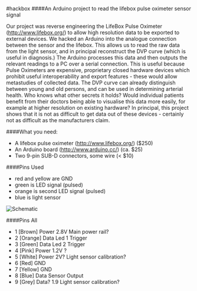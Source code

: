 #hackbox
####An Arduino project to read the lifebox pulse oximeter sensor signal  

Our project was reverse engineering the LifeBox Pulse Oximeter (http://www.lifebox.org/) to allow high resolution data to be exported to external devices.
We hacked an Arduino into the analogue connection between the sensor and the lifebox. This allows us to read the raw data from the light sensor, and in principal reconstruct the DVP curve (which is useful in diagnosis.)
The Arduino processes this data and then outputs the relevant readings to a PC over a serial connection.
This is useful because Pulse Oximeters are expensive, proprietary closed hardware devices which prohibit useful interoperability and export features - these would allow metastudies of collected data. The DVP curve can already distinguish between young and old persons, and can be used in determining arterial health. Who knows what other secrets it holds? Would individual patients benefit from their doctors being able to visualise this data more easily, for example at higher resolution on existing hardware?
In principal, this project shows that it is not as difficult to get data out of these devices - certainly not as difficult as the manufacturers claim.


####What you need:
- A lifebox pulse oximeter (http://www.lifebox.org/) ($250)
- An Arduino board (http://www.arduino.cc/) (ca. $25)
- Two 9-pin SUB-D connectors, some wire (< $10)


####Pins Used

- red and yellow are GND
- green is LED signal (pulsed)
- orange is second LED signal (pulsed)
- blue is light sensor


![Schematic](https://raw.github.com/funsim/hackbox/master/pics/schematic.png)

####Pins All

- 1	[Brown]		Power	2.8V	Main power rail?
- 2 [Orange]	Data			Led 1 Trigger
- 3 [Green]		Data			Led 2 Trigger
- 4 [Pink]		Power	1.2V	?
- 5 [White]		Power	2V?		Light sensor calibration?
- 6 [Red]		GND
- 7 [Yellow]	GND
- 8 [Blue]		Data			Sensor Output
- 9 [Grey]		Data?	1.9		Light sensor calibration?
